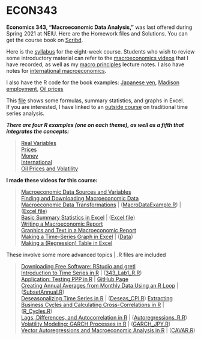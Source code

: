 # ECON343
**Economics 343, “Macroeconomic Data Analysis,”** was last offered during Spring 2021 at NEIU. Here are the Homework files and Solutions.
You can get the course book on [Scribd](https://www.scribd.com/document/459205554/Macroeconomic-Data-Analysis-Revised-2020).

Here is the [syllabus](https://github.com/hegerty/ECON343/blob/main/ECON343_Syl_S21.pdf) for the eight-week course.
Students who wish to review some introductory material can refer to the [macroeconomics videos](https://sites.google.com/site/swhegerty/macroeconomics/macroeconomics-videos) that I have recorded, as well as my [macro principles](https://github.com/hegerty/ECON343/blob/main/Principles_of_Macro_Notes_Hegerty_2020.pdf) lecture notes. I also have notes for [international macroeconomics](https://github.com/hegerty/ECON343/blob/main/International_Macro_Notes_Hegerty_2020.pdf).

I also have the R code for the book examples: [Japanese yen](https://github.com/hegerty/ECON343/blob/main/JPY.R?
), [Madison employment](https://github.com/hegerty/ECON343/blob/main/MAD_EMP.R), [Oil prices](https://github.com/hegerty/ECON343/blob/main/WTI.R)

This [file](https://github.com/hegerty/ECON343/blob/main/MacroDataAnalysis_ExcelExample.xlsx) shows some formulas, summary statistics, and graphs in Excel.  
If you are interested, I have linked to an [outside course](https://online.stat.psu.edu/stat510/) on traditional time series analysis.

***There are four R examples (one on each theme), as well as a fifth that integrates the concepts:***      
> [Real Variables](https://github.com/hegerty/ECON343/blob/main/Real_Variable_Notes.md)    
> [Prices](https://github.com/hegerty/ECON343/blob/main/Prices_Notes.md)   
> [Money](https://github.com/hegerty/ECON343/blob/main/Money_Notes.md)  
> [International](https://github.com/hegerty/ECON343/blob/main/Intl_Notes.md)  
> [Oil Prices and Volatility](https://github.com/hegerty/ECON343/blob/main/WTI_Example.md)
              

**I made these videos for this course:**                   
> [Macroeconomic Data Sources and Variables](https://www.youtube.com/watch?v=at5IJnDqki4)    
> [Finding and Downloading Macroeconomic Data](https://youtu.be/xju3qb_yRBo)   
> [Macroeconomic Data Transformations](https://youtu.be/wNInxTwUzaY)  |  ([MacroDataExample.R](https://github.com/hegerty/ECON343/blob/main/MacroDataExample.R))   |  ([Excel file](https://docs.google.com/viewer?a=v&pid=sites&srcid=ZGVmYXVsdGRvbWFpbnxzd2hlZ2VydHl8Z3g6MmEwODZmZTZmZTVlMWNmNg))  
> [Basic Summary Statistics in Excel](https://youtu.be/X0AG-Pj9oRA)  |  ([Excel file](https://github.com/hegerty/ECON343/blob/main/ECON343_SummStats_Excel.xlsx?attredirects=0))  
> [Writing a Macroeconomic Report](https://youtu.be/V2MMgGsPyuQ)              
> [Graphics and Text in a Macroeconomic Report](https://youtu.be/DyQNlHSSVkQ)       
> [Making a Time–Series Graph in Excel](https://youtu.be/HCLNEfy-jKk)  |  ([Data](https://github.com/hegerty/ECON343/blob/main/ECON343_Lab1_Data.csv))   
> [Making a (Regression) Table in Excel](https://youtu.be/1_X5DsZiBAI)                                                                      

These involve some more advanced topics   |   .R files are included  
> [Downloading Free Software: RStudio and gretl](https://www.youtube.com/watch?v=3jzJ1RzazxM)  
> [Introduction to Time Series in R](https://www.youtube.com/watch?v=s3G1lDaNjzg&t=9s)  |  ([343_Lab1_R.R](https://github.com/hegerty/ECON343/blob/main/343_Lab1_R.R))   
> [Application: Testing PPP in R](https://youtu.be/vbzOBzOZevg)  |  [GitHub Page](https://github.com/hegerty/PPP_Example)  
> [Creating Annual Averages from Monthly Data Using an R Loop](https://youtu.be/3FrJOpUtJjs)  |  ([SubsetAnnual.R](https://github.com/hegerty/ECON343/blob/main/SubsetAnnual.R))  
> [Deseasonalizing Time Series in R](https://www.youtube.com/watch?v=BOeIYOV8uIs&t=2s)  |  ([Deseas_CPI.R](https://github.com/hegerty/ECON343/blob/main/Deseas_CPI.R)) 
> [Extracting Business Cycles and Calculating Cross-Correlations in R](https://youtu.be/bxNgHGeTOCM)  |  ([R_Cycles.R](https://github.com/hegerty/ECON343/blob/main/R_Cycles.R?0))   
> [Lags, Differences, and Autocorrelation in R](https://youtu.be/Et0WrJNhBRY)  |  ([Autoregressions_R.R](https://github.com/hegerty/ECON343/blob/main/Autoregressions_R.R?=0))   
> [Volatility Modeling: GARCH Processes in R](https://youtu.be/lKBgQ4MxM3Y)  |  ([GARCH_JPY.R](https://github.com/hegerty/ECON343/blob/main/GARCH_JPY.R))  
> [Vector Autoregressions and Macroeconomic Analysis in R](https://youtu.be/mJFZySoNfM0)  |  ([CAVAR.R](https://github.com/hegerty/ECON343/blob/main/CAVAR.R))  

